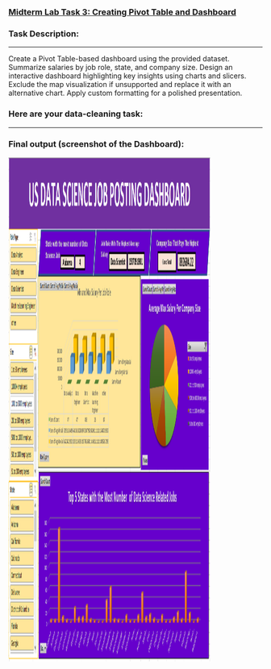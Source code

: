 ### <ins>Midterm Lab Task 3: Creating Pivot Table and Dashboard<ins>
### Task Description:
<hr>
Create a Pivot Table-based dashboard using the provided dataset. Summarize salaries by job role, state, and company size. Design an interactive dashboard highlighting key insights using charts and slicers. Exclude the map visualization if unsupported and replace it with an alternative chart. Apply custom formatting for a polished presentation.

### Here are your data-cleaning task:
<hr>

### Final output (screenshot of the Dashboard):

<img src="Dashboard task3.PNG" width="400" height="1000"> <br>
